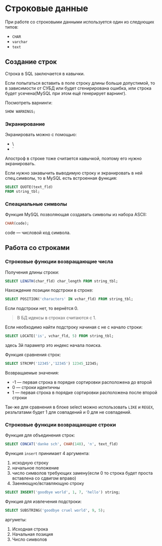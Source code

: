 # Строковые данные

При работе со строковыми данными используется один из следующих типов:

* `CHAR`
* `varchar`
* `text`

## Создание строк

Строка в SQL заключается в кавычки.

Если попытаться вставить в поле строку длины больше допустимой, то в зависимости от СУБД или будет сгенирирована ошибка, или строка будет усечена(MySQL при этом ещё генерирует варнинг).

Посмотреть варнинги:
```SQL
SHOW WARNINGS;
```

### Экранирование

Экранировать можно с помощью:
* \
* \`

Апостроф в строке тоже считается кавычкой, поэтому его нужно экранировать.

Если нужно закавычить выводимую строку и экранировать в ней спец.символы, то в MySQL есть встроенная функция:
```SQL
SELECT QUOTE(text_fld)
FROM string_tbl;
```

### Спеациальные символы

Функция MySQL позволяющая создавать символы из набора ASCII:
```SQL
CHAR(code);
```
code — числовой код символа.

## Работа со строками

### Строковые функции возвращающие числа

Получения длины строки:
```SQL
SELECT LENGTH(char_fld) char_length FROM string_tbl;
```

Нахождение позиции подстроки в строке:
```SQL
SELECT POSITION('characters' IN vchar_fld) FROM string_tbl;
```
Если подстроки нет, то вернётся 0.

>В БД идексы в строках считаются с 1.

Если необходимо найти подстроку начиная с не с начало строки:
```SQL
SELECT LOCATE('is', vchar_fld, 5) FROM string_tbl;
```
здесь 3й параметр это индекс начала поиска.

Функция сравнения строк:
```SQL
SELECT STRCMP('12345','12345') 12345_12345;
```
Возвращаемые значения:
* -1 — первая строка в порядке сортировки расположена до второй
* 0 — строки идентичны
* 1 — первая строка в порядке сортировки расположена после второй строки

Так-же для сравнения в блоке select можно использовать `LIKE` и `REGEX`, резльтатами будет 1 для совпадений и 0 для не совпадений.

### Строковые функции возвращающие строки

Функция для объединения строк:
```SQL
SELECT CONCAT('danke sch', CHAR(148), 'n', text_fld)
```

Функция `insert` принимает 4 аргумента:
1. исходную строку
2. начальное положение
3. число символов требующих замену(если 0 то строка будет проста вставлена со сдвигом вправо)
4. Заеняющую/вставляющую строку
```SQL
SELECT INSERT('goodbye world', 1, 7, 'hello') string;
```

Функция для извлечения подстроки:
```SQL
SELECT SUBSTRING('goodbye cruel world', 9, 5);
```
аргуметы:
1. Исходная строка
2. Начальная позиция
3. Число символов
